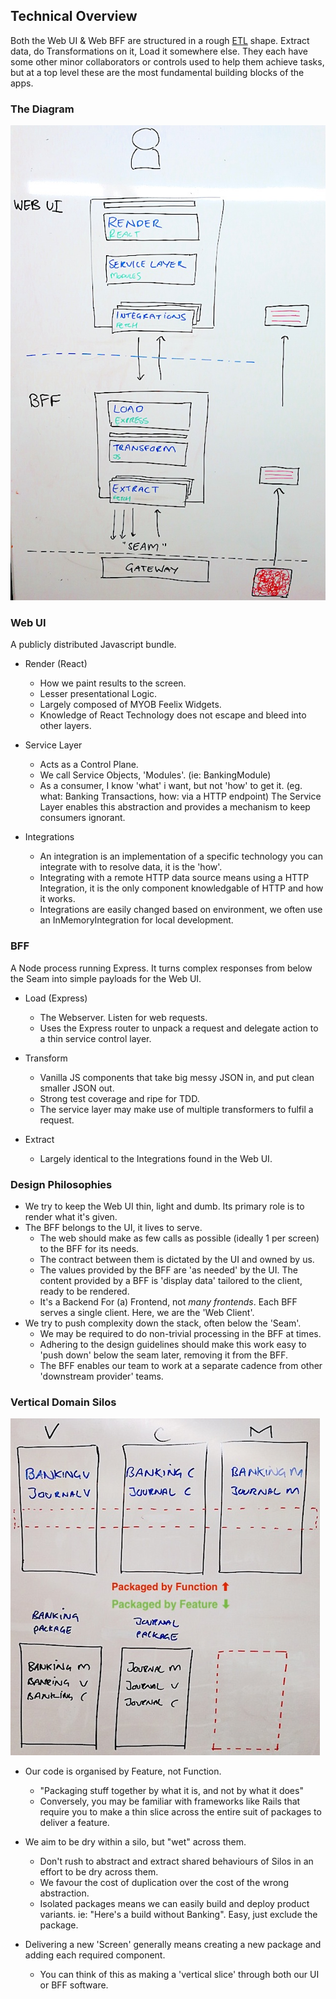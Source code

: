 ## Technical Overview

Both the Web UI & Web BFF are structured in a rough [ETL] shape.
Extract data, do Transformations on it, Load it somewhere else.
They each have some other minor collaborators or controls used to help them achieve tasks, but
at a top level these are the most fundamental building blocks of the apps.

### The Diagram

![overview diagram](images/overview.jpg)

### Web UI

A publicly distributed Javascript bundle.

- Render (React)
    - How we paint results to the screen.
    - Lesser presentational Logic.
    - Largely composed of MYOB Feelix Widgets.
    - Knowledge of React Technology does not escape and bleed into other layers.

- Service Layer
    - Acts as a Control Plane.
    - We call Service Objects, 'Modules'. (ie: BankingModule)
    - As a consumer, I know 'what' i want, but not 'how' to get it.
      (eg. what: Banking Transactions, how: via a HTTP endpoint)
      The Service Layer enables this abstraction and provides a mechanism to keep consumers ignorant.

- Integrations
    - An integration is an implementation of a specific technology you can integrate with to resolve data, it is the 'how'.
    - Integrating with a remote HTTP data source means using a HTTP Integration, it is the only component knowledgable of HTTP and how it works.
    - Integrations are easily changed based on environment, we often use an InMemoryIntegration for local development.

### BFF

A Node process running Express. It turns complex responses from below the Seam into simple payloads for the Web UI.

- Load (Express)
    - The Webserver. Listen for web requests.
    - Uses the Express router to unpack a request and delegate action to a thin service control layer.

- Transform
    - Vanilla JS components that take big messy JSON in, and put clean smaller JSON out.
    - Strong test coverage and ripe for TDD.
    - The service layer may make use of multiple transformers to fulfil a request.

- Extract
    - Largely identical to the Integrations found in the Web UI.

### Design Philosophies

- We try to keep the Web UI thin, light and dumb. Its primary role is to render what it's given.
- The BFF belongs to the UI, it lives to serve.
    - The web should make as few calls as possible (ideally 1 per screen) to the BFF for its needs.
    - The contract between them is dictated by the UI and owned by us.
    - The values provided by the BFF are 'as needed' by the UI.
      The content provided by a BFF is 'display data' tailored to the client, ready to be rendered.
    - It's a Backend For (a) Frontend, not _many frontends_. Each BFF serves a single client. Here, we are the 'Web Client'.
- We try to push complexity down the stack, often below the 'Seam'.
    - We may be required to do non-trivial processing in the BFF at times.
    - Adhering to the design guidelines should make this work easy to 'push down' below the seam later, removing it from the BFF.
    - The BFF enables our team to work at a separate cadence from other 'downstream provider' teams.

### Vertical Domain Silos

![package-by-feature](images/package-by-feature.jpg)

- Our code is organised by Feature, not Function.
    - "Packaging stuff together by what it is, and not by what it does"
    - Conversely, you may be familiar with frameworks like Rails that require you to make a thin slice across the entire suit of packages to deliver a feature.
- We aim to be dry within a silo, but "wet" across them.
    - Don't rush to abstract and extract shared behaviours of Silos in an effort to be dry across them.
    - We favour the cost of duplication over the cost of the wrong abstraction.
    - Isolated packages means we can easily build and deploy product variants. ie: "Here's a build without Banking". Easy, just exclude the package.

- Delivering a new 'Screen' generally means creating a new package and adding each required component.
    - You can think of this as making a 'vertical slice' through both  our UI or BFF software.

[ETL]: https://en.wikipedia.org/wiki/Extract,_transform,_load
